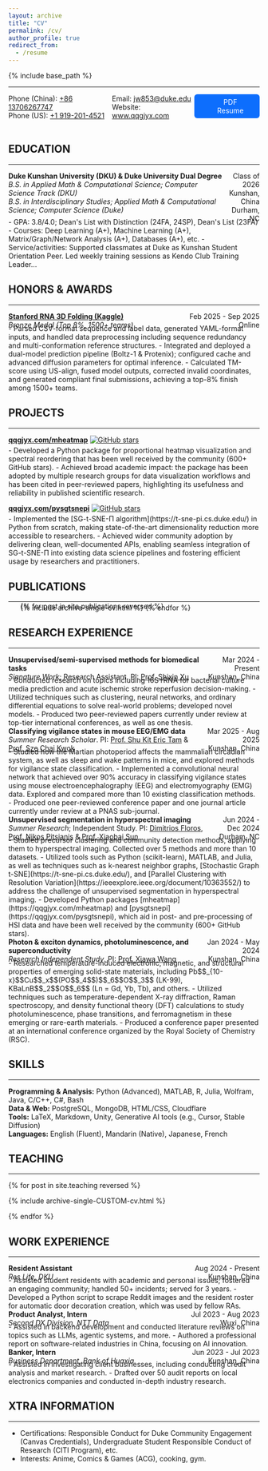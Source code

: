 ```yaml
---
layout: archive
title: "CV"
permalink: /cv/
author_profile: true
redirect_from:
  - /resume
---
```


<!-- markdownlint-disable MD033 -->

{% include base_path %}

---

<div style="display: flex; justify-content: space-between;">
  <div>
    Phone (China): <a href="tel:+8613706267747" target="_blank">+86 13706267747</a><br>
    Phone (US): <a href="tel:+19192014521" target="_blank">+1 919-201-4521</a>
  </div>
  <div>
    Email: <a href="mailto:jw853@duke.edu" target="_blank">jw853@duke.edu</a><br>
    Website: <a href="https://www.qqgjyx.com" target="_blank">www.qqgjyx.com</a>
  </div>
  <div style="text-align: center; margin-bottom: 20px;" class="no-print">
    <a href="{{ site.baseurl }}/files/resume.pdf" class="btn btn-primary" target="_blank" rel="noopener">
      <i class="fas fa-file-pdf" aria-hidden="true" style="margin-right:0.5em;"></i>
      PDF Resume
    </a>
    <style>
      .btn.btn-primary {
        background: #0d6efd;
        color: #fff;
        padding: 0.5em 1.5em;
        border-radius: 0.375rem;
        font-size: 1em;
        text-decoration: none;
        border: none;
        display: inline-flex;
        align-items: center;
        gap: 0.5em;
        cursor: pointer;
      }
      .btn.btn-primary:hover { background: #0a58ca; }
    </style>
  </div>
</div>

## EDUCATION

---

<div style="display: flex; justify-content: space-between;">
  <div>
    <strong>Duke Kunshan University (DKU) & Duke University Dual Degree</strong><br>
    <em>B.S. in Applied Math & Computational Science; Computer Science Track (DKU)</em><br>
    <em>B.S. in Interdisciplinary Studies; Applied Math & Computational Science; Computer Science (Duke)</em><br>
  </div>
  <div style="text-align: right;">
    Class of 2026<br>
    Kunshan, China<br>
    Durham, NC
  </div>
</div>
<div style="margin-top: -0.7em;"></div>
- GPA: 3.8/4.0; Dean's List with Distinction (24FA, 24SP), Dean's List (23FA)
- Courses: Deep Learning (A+), Machine Learning (A+), Matrix/Graph/Network Analysis (A+), Databases (A+), etc. <!-- Comp Science (A+), Calculus (A+), Biology (A+) -->
- Service/activities: Supported classmates at Duke as Kunshan Student Orientation Peer. Led weekly training sessions as Kendo Club Training Leader...

## HONORS & AWARDS

---

<div style="display: flex; justify-content: space-between;">
  <div>
    <strong><a href="https://www.kaggle.com/competitions/stanford-rna-3d-folding" target="_blank" rel="noopener">
      Stanford RNA 3D Folding (Kaggle)
    </a></strong><br>
    <em>Bronze Medal (Top 8%, 1500+ teams)</em>
  </div>
  <div style="text-align: right;">
    Feb 2025 - Sep 2025<br>
    Online
  </div>
</div>
<div style="margin-top: -0.7em;"></div>
- Parsed CSV-format sequence and label data, generated YAML-format inputs, and handled data preprocessing including sequence redundancy and multi-conformation reference structures.
- Integrated and deployed a dual-model prediction pipeline (Boltz-1 & Protenix); configured cache and advanced diffusion parameters for optimal inference.
- Calculated TM-score using US-align, fused model outputs, corrected invalid coordinates, and generated compliant final submissions, achieving a top-8% finish among 1500+ teams.

## PROJECTS

---

**[qqgjyx.com/mheatmap](https://qqgjyx.com/mheatmap)**
[![GitHub stars](https://img.shields.io/github/stars/qqgjyx/mheatmap)](https://github.com/qqgjyx/mheatmap/stargazers)
<div style="margin-top: -0.7em;"></div>
- Developed a Python package for proportional heatmap visualization and spectral reordering that has been well received by the community (600+ GitHub stars).
- Achieved broad academic impact: the package has been adopted by multiple research groups for data visualization workflows and has been cited in peer-reviewed papers, highlighting its usefulness and reliability in published scientific research.

**[qqgjyx.com/pysgtsnepi](https://qqgjyx.com/pysgtsnepi)**
[![GitHub stars](https://img.shields.io/github/stars/qqgjyx/pysgtsnepi)](https://github.com/qqgjyx/pysgtsnepi/stargazers)
<div style="margin-top: -0.7em;"></div>
- Implemented the [SG-t-SNE-Π algorithm](https://t-sne-pi.cs.duke.edu/) in Python from scratch, making state-of-the-art dimensionality reduction more accessible to researchers.
- Achieved wider community adoption by delivering clean, well-documented APIs, enabling seamless integration of SG-t-SNE-Π into existing data science pipelines and fostering efficient usage by researchers and practitioners.

## PUBLICATIONS

---

<div style="margin-top: -1em;"></div>
<ul>{% for post in site.publications reversed %}
  <div style="margin-top: -1em;"></div>
  {% include archive-single-cv.html %}
{% endfor %}</ul>

## RESEARCH EXPERIENCE

---

<div style="display: flex; justify-content: space-between;">
  <div>
    <strong>Unsupervised/semi-supervised methods for biomedical tasks</strong><br>
    <em>Signature Work</em>; Research Assistant. PI: <a href="https://sites.google.com/site/shixinxupage/" target="_blank">Prof. Shixin Xu</a><br>
  </div>
  <div style="text-align: right;">
    Mar 2024 - Present<br>
    Kunshan, China
  </div>
</div>
<div style="margin-top: -0.7em;"></div>
- Conducted research on topics including 16S rRNA for bacterial culture media prediction and acute ischemic stroke reperfusion decision-making.
- Utilized techniques such as clustering, neural networks, and ordinary differential equations to solve real-world problems; developed novel models.
- Produced two peer-reviewed papers currently under review at top-tier international conferences, as well as one thesis.

<div style="display: flex; justify-content: space-between;">
  <div>
    <strong>Classifying vigilance states in mouse EEG/EMG data</strong><br>
    <em>Summer Research Scholar</em>. PI: <a href="https://faculty.dukekunshan.edu.cn/faculty_profiles/shu-kit-eric-tam" target="_blank">Prof. Shu Kit Eric Tam</a> & <a href="https://faculty.dukekunshan.edu.cn/faculty_profiles/sze-chai-kwok" target="_blank">Prof. Sze Chai Kwok</a><br>
  </div>
  <div style="text-align: right;">
    Mar 2025 - Aug 2025<br>
    Kunshan, China
  </div>
</div>
<div style="margin-top: -0.7em;"></div>
- Studied how the Martian photoperiod affects the mammalian circadian system, as well as sleep and wake patterns in mice, and explored methods for vigilance state classification.
- Implemented a convolutional neural network that achieved over 90% accuracy in classifying vigilance states using mouse electroencephalography (EEG) and electromyography (EMG) data. Explored and compared more than 10 existing classification methods.
- Produced one peer-reviewed conference paper and one journal article currently under review at a PNAS sub-journal.

<div style="display: flex; justify-content: space-between;">
  <div>
    <strong>Unsupervised segmentation in hyperspectral imaging</strong><br>
    <em>Summer Research</em>; Independent Study. PI: <a href="https://nicholas.duke.edu/people/staff/floros" target="_blank">Dimitrios Floros</a>, <a href="https://scholars.duke.edu/person/nikos.p.pitsianis" target="_blank">Prof. Nikos Pitsianis</a> & <a href="https://scholars.duke.edu/person/xiaobai.sun" target="_blank">Prof. Xiaobai Sun</a><br>
  </div>
  <div style="text-align: right;">
    Jun 2024 - Dec 2024<br>
    Durham, NC
  </div>
</div>
<div style="margin-top: -0.7em;"></div>
- Studied precursor clustering and community detection methods, applying them to hyperspectral imaging. Collected over 5 methods and more than 10 datasets.
- Utilized tools such as Python (scikit-learn), MATLAB, and Julia, as well as techniques such as k-nearest neighbor graphs, [Stochastic Graph t-SNE](https://t-sne-pi.cs.duke.edu/), and [Parallel Clustering with Resolution Variation](https://ieeexplore.ieee.org/document/10363552/) to address the challenge of unsupervised segmentation in hyperspectral imaging.
- Developed Python packages [mheatmap](https://qqgjyx.com/mheatmap) and [pysgtsnepi](https://qqgjyx.com/pysgtsnepi), which aid in post- and pre-processing of HSI data and have been well received by the community (600+ GitHub stars).

<div style="display: flex; justify-content: space-between;">
  <div>
    <strong>Photon & exciton dynamics, photoluminescence, and superconductivity</strong><br>
    <em>Research Independent Study</em>. PI: <a href="https://faculty.dukekunshan.edu.cn/faculty_profiles/xiawa-wang" target="_blank">Prof. Xiawa Wang</a><br>
  </div>
  <div style="text-align: right;">
    Jan 2024 - May 2024<br>
    Kunshan, China
  </div>
</div>
<div style="margin-top: -0.7em;"></div>
- Researched temperature-induced electronic, magnetic, and structural properties of emerging solid-state materials, including Pb$$_{10-x}$$Cu$$_x$$(PO$$_4$$)$$_6$$O$$_3$$ (LK-99), KBaLnB$$_2$$O$$_6$$ (Ln = Gd, Yb, Tb), and others.
- Utilized techniques such as temperature-dependent X-ray diffraction, Raman spectroscopy, and density functional theory (DFT) calculations to study photoluminescence, phase transitions, and ferromagnetism in these emerging or rare-earth materials.
- Produced a conference paper presented at an international conference organized by the Royal Society of Chemistry (RSC).

## SKILLS

---

**Programming & Analysis:** Python (Advanced), MATLAB, R, Julia, Wolfram, Java, C/C++, C#, Bash  
**Data & Web:** PostgreSQL, MongoDB, HTML/CSS, Cloudflare  
**Tools:** LaTeX, Markdown, Unity, Generative AI tools (e.g., Cursor, Stable Diffusion)  
**Languages:** English (Fluent), Mandarin (Native), Japanese, French

## TEACHING

---

{% for post in site.teaching reversed %}
  <p>{% include archive-single-CUSTOM-cv.html %}</p>
{% endfor %}

## WORK EXPERIENCE

---

<div style="display: flex; justify-content: space-between;">
  <div>
    <strong>Resident Assistant</strong><br>
    <em>Res Life, DKU</em>
  </div>
  <div style="text-align: right;">
    Aug 2024 - Present<br>
    Kunshan, China
  </div>
</div>
<div style="margin-top: -0.7em;"></div>
- Assisted student residents with academic and personal issues; fostered an engaging community; handled 50+ incidents; served for 3 years.
- Developed a Python script to scrape Reddit images and the resident roster for automatic door decoration creation, which was used by fellow RAs.

<div style="display: flex; justify-content: space-between;">
  <div>
    <strong>Product Analyst, Intern</strong><br>
    <em>Second DX Division, NTT Data</em>
  </div>
  <div style="text-align: right;">
    Jul 2023 - Aug 2023<br>
    Wuxi, China
  </div>
</div>
<div style="margin-top: -0.7em;"></div>
- Assisted in backend development and conducted literature reviews on topics such as LLMs, agentic systems, and more.
- Authored a professional report on software-related industries in China, focusing on AI innovation.

<div style="display: flex; justify-content: space-between;">
  <div>
    <strong>Banker, Intern</strong><br>
    <em>Business Department, Bank of Huaxia</em>
  </div>
  <div style="text-align: right;">
    Jun 2023 - Jul 2023<br>
    Kunshan, China
  </div>
</div>
<div style="margin-top: -0.7em;"></div>
- Assisted in investigating client businesses, including conducting credit analysis and market research.
- Drafted over 50 audit reports on local electronics companies and conducted in-depth industry research.

<!-- <div style="display: flex; justify-content: space-between;">
  <div>
    <strong>Barista</strong><br>
    <em>Double-win Coffee</em>
  </div>
  <div style="text-align: right;">
    Jun 2022 - Aug 2022<br>
    Shanghai, China
  </div>
</div> -->

## XTRA INFORMATION

---

- Certifications: Responsible Conduct for Duke Community Engagement (Canvas Credentials), Undergraduate Student Responsible Conduct of Research (CITI Program), etc.
- Interests: Anime, Comics & Games (ACG), cooking, gym.
